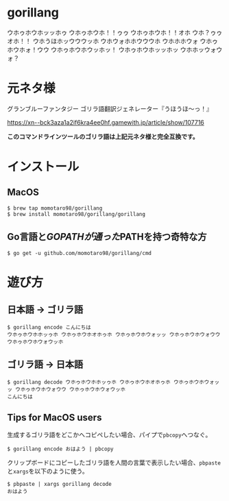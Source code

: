 # gorillang

ウホゥホウホッッホゥ ウホゥホウホ！！ゥゥ ウホゥホウホ！！オホ ウホ？ゥゥオホ！！ ウホうほホッウウウッホ ウホウォホホウウウホ ウホホホウォ ウホゥホウホォ！ウウ ウホゥホウホウッホッ！ ウホゥホウホッッホッ ウホホッウォウォ？

# 元ネタ様

グランブルーファンタジー ゴリラ語翻訳ジェネレーター『うほうほ〜っ！』

https://xn--bck3aza1a2if6kra4ee0hf.gamewith.jp/article/show/107716

__このコマンドラインツールのゴリラ語は上記元ネタ様と完全互換です。__

# インストール

## MacOS

```
$ brew tap momotaro98/gorillang
$ brew install momotaro98/gorillang/gorillang
```

## Go言語と$GOPATHが通った$PATHを持つ奇特な方

```
$ go get -u github.com/momotaro98/gorillang/cmd
```

# 遊び方

## 日本語 → ゴリラ語

```
$ gorillang encode こんにちは
ウホゥホウホホッゥホ ウホゥホウホオホゥホ ウホゥホウホウォッッ ウホゥホウホウォウウ ウホゥホウホウォウッホ
```

## ゴリラ語 → 日本語

```
$ gorillang decode ウホゥホウホホッゥホ ウホゥホウホオホゥホ ウホゥホウホウォッッ ウホゥホウホウォウウ ウホゥホウホウォウッホ
こんにちは
```

## Tips for MacOS users

生成するゴリラ語をどこかへコピペしたい場合、パイプで`pbcopy`へつなぐ。

```
$ gorillang encode おはよう | pbcopy
```

クリップボードにコピーしたゴリラ語を人間の言葉で表示したい場合、`pbpaste`と`xargs`を以下のように使う。

```
$ pbpaste | xargs gorillang decode
おはよう
```
